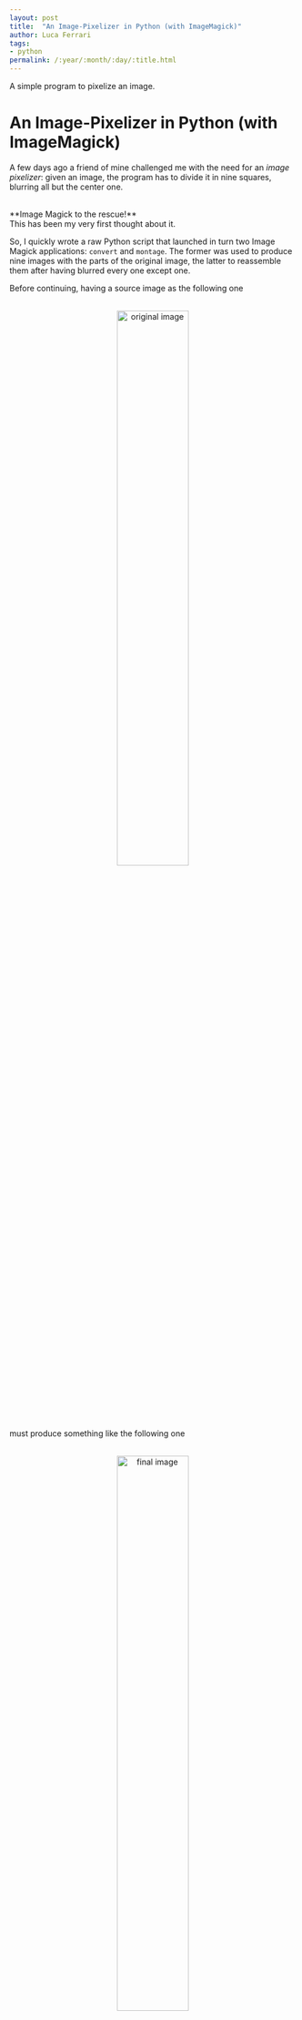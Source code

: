 ```yaml
---
layout: post
title:  "An Image-Pixelizer in Python (with ImageMagick)"
author: Luca Ferrari
tags:
- python
permalink: /:year/:month/:day/:title.html
---
```

A simple program to pixelize an image.

# An Image-Pixelizer in Python (with ImageMagick)

A few days ago a friend of mine challenged me with the need for an *image pixelizer*: given an image, the program has to divide it in nine squares, blurring all but the center one.

<br/>
**Image Magick to the rescue!**
<br/>
This has been my very first thought about it.

So, I quickly wrote a raw Python script that launched in turn two Image Magick applications: `convert` and `montage`. The former was used to produce nine images with the parts of the original image, the latter to reassemble them after having blurred every one except one.

Before continuing, having a source image as the following one

<center>
<br/>
<img src="images/post/pixelizer/src.png" alt="original image" width="50%" />
<br/>
</center>

must produce something like the following one

<center>
<br/>
<img src="images/post/pixelizer/dst.png" alt="final image" width="50%" />
<br/>
</center>


The first implementation of the script was working fine, but I was curious to implement it in a more "programmatic" way.


## Pure Python Implementation

This is how I implemented in pure Python ([the code is available on my GitHub repository](https://github.com/fluca1978/fluca1978-coding-bits/blob/master/python/image_shuffler/img_pixelizer.py){:target="_blank"}):

<br/>
<br/>
```python
#!python

import sys
import itertools
import glob
import shlex
import subprocess
from wand.image import Image

# Example of invocation: img_pixelier.py src9.png

if __name__ == '__main__':
    src_file = sys.argv[ 1 ]


    src_image  = Image( filename = src_file )
    src_width  = src_image.width
    src_height = src_image.height

    pieces      = 3
    crop_width  = int( src_width / pieces )
    crop_height = int( src_height / pieces )

    dst_image = Image( width = src_width, height = src_height )
    for r in range(0, pieces):
        for c in range(0, pieces):
            start_at_x = c * crop_width
            start_at_y = r * crop_height
            segment = Image( filename = src_file )
            segment.crop( start_at_x, start_at_y, width = crop_width, height = crop_height )
            if c != r or c != int( pieces / 2 ) or r != int( pieces / 2 ):
                segment.blur( sigma = 20 )


            dst_image.composite( image = segment, left = start_at_x, top = start_at_y )

	dst_image.save( filename = 'blurred.png' )
```
<br/>
<br/>


In order to work, there is the need for the `wand` package, that is the binding to Image Magick.
The first step is to create an image from the given filename, and to compute the original dimensions of the image.
Then I assume to split the image into `pieces` blocks per row and colum, so that `pieces x pieces` parts will be produced, and hence I compute how large every single sub-image is going to be large.

Then I create a `dst_image` new image of the size of the original image, and loop over rows and columns performing a `crop` of the original image with adjusted offset depending on the piece I want to crop.

If the current sub-image is not the center one, i.e., `r` and `c` are different or not the half of their values, the sub image is also blurred.

At the end of the loop, I save the image on disk so that the final result is produced.


# Conclusions

Python is not my favourite language, but the `wand` binding for ImageMagick is really simple to use and to produce quickly good results.
